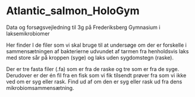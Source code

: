# Atlantic_salmon_HoloGym
Data og forsøgsvejledning til 3g på Frederiksberg Gymnasium i laksemikrobiomer

Her finder I de filer som vi skal bruge til at undersøge om der er forskelle i sammensætningen af bakterierne udvundet af tarmen fra henholdsvis laks med store sår på kroppen (syge) og laks uden sygdomstegn (raske). 

Der er tre fasta filer (.fa) som er fra de raske og tre som er fra de syge. Derudover er der én fil fra en fisk som vi fik tilsendt prøver fra som vi ikke ved om er syg eller rask. Find ud af om den er syg eller rask ud fra dens mikrobiomsammensætning.

